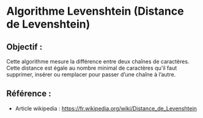 # Algorithme Levenshtein (Distance de Levenshtein)

## Objectif : 
Cette algorithme mesure la différence entre deux chaînes de caractères.
Cette distance est égale au nombre minimal de caractères qu'il faut supprimer, insérer ou remplacer pour passer d’une chaîne à l’autre.

## Référence : 
- Article wikipedia : https://fr.wikipedia.org/wiki/Distance_de_Levenshtein
